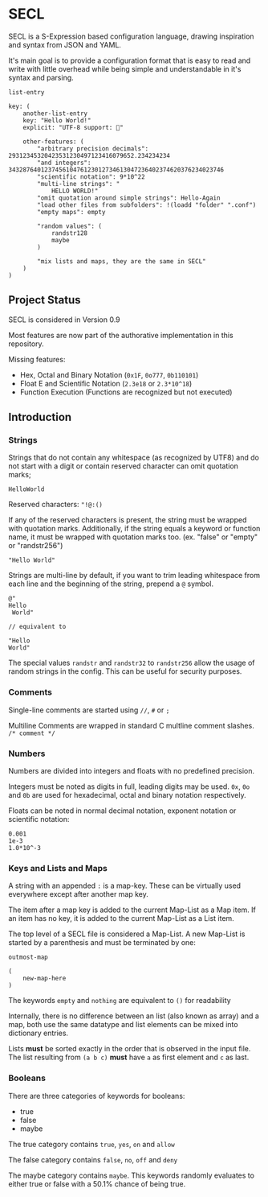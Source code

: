 # SECL

SECL is a S-Expression based configuration language, drawing inspiration and syntax from JSON and YAML.

It's main goal is to provide a configuration format that is easy to read and write with little overhead while
being simple and understandable in it's syntax and parsing.


```
list-entry

key: (
    another-list-entry
    key: "Hello World!"
    explicit: "UTF-8 support: 💩"
    
    other-features: (
        "arbitrary precision decimals": 29312345320423531230497123416079652.234234234
        "and integers": 343287640123745610476123012734613047236402374620376234023746
        "scientific notation": 9*10^22
        "multi-line strings": "
            HELLO WORLD!"
        "omit quotation around simple strings": Hello-Again
        "load other files from subfolders": !(loadd "folder" ".conf")
        "empty maps": empty
        
        "random values": (
            randstr128
            maybe
        )
        
        "mix lists and maps, they are the same in SECL"
    )
)
```

## Project Status

SECL is considered in Version 0.9

Most features are now part of the authorative implementation in this repository.

Missing features:
  
  * Hex, Octal and Binary Notation (`0x1F`, `0o777`, `0b110101`)
  * Float E and Scientific Notation (`2.3e18` or `2.3*10^18`)
  * Function Execution (Functions are recognized but not executed)

## Introduction

### Strings

Strings that do not contain any whitespace (as recognized by UTF8) and do not start with a digit or contain reserved character can omit quotation marks;

```
HelloWorld

```

Reserved characters: `"!@:()`

If any of the reserved characters is present, the string must be wrapped with quotation marks. Additionally, if the string equals
a keyword or function name, it must be wrapped with quotation marks too. (ex. "false" or "empty" or "randstr256")

```
"Hello World"
```

Strings are multi-line by default, if you want to trim leading whitespace from each line and the beginning of the string, prepend a `@` symbol.

```
@"
Hello 
 World"
 
// equivalent to

"Hello
World"
```

The special values `randstr` and `randstr32` to `randstr256` allow the usage of random strings in the config. This can be useful for security purposes.

### Comments

Single-line comments are started using `//`, `#` or `;`

Multiline Comments are wrapped in standard C multline comment slashes. `/* comment */`

### Numbers

Numbers are divided into integers and floats with no predefined precision.

Integers must be noted as digits in full, leading digits may be used. `0x`, `0o` and `0b` are used for hexadecimal, octal and binary notation respectively.

Floats can be noted in normal decimal notation, exponent notation or scientific notation:

```
0.001
1e-3
1.0*10^-3
```

### Keys and Lists and Maps

A string with an appended `:` is a map-key. These can be virtually used everywhere except after another map key.

The item after a map key is added to the current Map-List as a Map item. If an item has no key, it is added to the current Map-List as a List item.

The top level of a SECL file is considered a Map-List. A new Map-List is started by a parenthesis and must be terminated by one:

```
outmost-map

(
    new-map-here
)
```

The keywords `empty` and `nothing` are equivalent to `()` for readability

Internally, there is no difference between an list (also known as array) and a map, both use the same datatype and list elements can be mixed into dictionary entries.

Lists **must** be sorted exactly in the order that is observed in the input file. The list resulting from `(a b c)` **must** have `a` as first element and `c` as last. 

### Booleans

There are three categories of keywords for booleans:

* true
* false
* maybe

The true category contains `true`, `yes`, `on` and `allow`

The false category contains `false`, `no`, `off` and `deny`

The maybe category contains `maybe`. This keywords randomly evaluates to either true or false with a 50.1% chance of being true.
